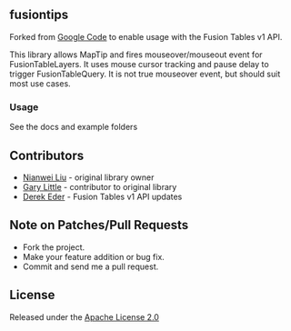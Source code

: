 ## fusiontips

Forked from [Google Code](http://code.google.com/p/gmaps-utility-gis/source/browse/trunk/fusiontips/src/fusiontips.js) to enable usage with the Fusion Tables v1 API.

This library allows MapTip and fires mouseover/mouseout event for FusionTableLayers. It uses mouse cursor tracking and pause delay to trigger FusionTableQuery. It is not true mouseover event, but should suit most use cases.

### Usage
See the docs and example folders

## Contributors 

* [Nianwei Liu](http://code.google.com/u/104139885275196935151/) - original library owner
* [Gary Little](http://code.google.com/u/117613638752768553824/) - contributor to original library
* [Derek Eder](http://derekeder.com) - Fusion Tables v1 API updates

## Note on Patches/Pull Requests
 
* Fork the project.
* Make your feature addition or bug fix.
* Commit and send me a pull request.

## License

Released under the [Apache License 2.0](http://www.apache.org/licenses/LICENSE-2.0)